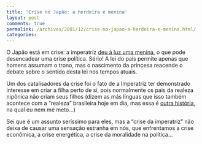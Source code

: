 ```yaml
---
title: 'Crise no Japão: a herdeira é menina'
layout: post
comments: true
permalink: /archives/2001/12/crise-no-japao-a-herdeira-e-menina.html/
categories:
---
```

O Japão está em crise: a imperatriz <a href="http://www.terra.com.br/noticias/mundo/2001/12/01/028.htm" >deu à luz uma menina</a>, o que pode desencadear uma crise política. Sério! A lei do país permite apenas que homens assumam o trono, mas o nascimento da princesa reacende o debate sobre o sentido desta lei nos tempos atuais.

Um dos catalisadores da crise foi o fato de a Imperatriz ter demonstrado interesse em criar a filha perto de si, pois normalmente os pais da realeza nipônica não criam seus filhos (dizem as más línguas que isso também acontece com a &#8220;realeza&#8221; brasileira hoje em dia, mas essa é <a href="http://www.geocities.com/o\_caicara/edicao\_07/mat\_07\_01.htm" >outra história</a>, na qual eu nem me meto&#8230;)

Sei que é um assunto seríssimo para eles, mas a &#8220;crise da imperatriz&#8221; não deixa de causar uma sensação estranha em nós, que enfrentamos a crise econômica, a crise energética, a crise da moralidade na política&#8230;